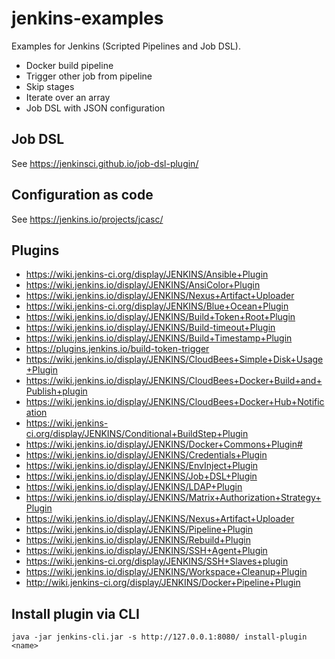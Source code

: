 # jenkins-examples

Examples for Jenkins (Scripted Pipelines and Job DSL).

- Docker build pipeline
- Trigger other job from pipeline
- Skip stages
- Iterate over an array 
- Job DSL with JSON configuration

## Job DSL

See https://jenkinsci.github.io/job-dsl-plugin/

## Configuration as code

See https://jenkins.io/projects/jcasc/

## Plugins

- https://wiki.jenkins-ci.org/display/JENKINS/Ansible+Plugin
- https://wiki.jenkins.io/display/JENKINS/AnsiColor+Plugin
- https://wiki.jenkins.io/display/JENKINS/Nexus+Artifact+Uploader
- https://wiki.jenkins-ci.org/display/JENKINS/Blue+Ocean+Plugin
- https://wiki.jenkins.io/display/JENKINS/Build+Token+Root+Plugin
- https://wiki.jenkins.io/display/JENKINS/Build-timeout+Plugin
- https://wiki.jenkins.io/display/JENKINS/Build+Timestamp+Plugin
- https://plugins.jenkins.io/build-token-trigger
- https://wiki.jenkins.io/display/JENKINS/CloudBees+Simple+Disk+Usage+Plugin
- https://wiki.jenkins.io/display/JENKINS/CloudBees+Docker+Build+and+Publish+plugin
- https://wiki.jenkins.io/display/JENKINS/CloudBees+Docker+Hub+Notification
- https://wiki.jenkins-ci.org/display/JENKINS/Conditional+BuildStep+Plugin
- https://wiki.jenkins.io/display/JENKINS/Docker+Commons+Plugin#
- https://wiki.jenkins.io/display/JENKINS/Credentials+Plugin
- https://wiki.jenkins.io/display/JENKINS/EnvInject+Plugin
- https://wiki.jenkins.io/display/JENKINS/Job+DSL+Plugin
- https://wiki.jenkins.io/display/JENKINS/LDAP+Plugin
- https://wiki.jenkins.io/display/JENKINS/Matrix+Authorization+Strategy+Plugin
- https://wiki.jenkins.io/display/JENKINS/Nexus+Artifact+Uploader
- https://wiki.jenkins.io/display/JENKINS/Pipeline+Plugin
- https://wiki.jenkins.io/display/JENKINS/Rebuild+Plugin
- https://wiki.jenkins.io/display/JENKINS/SSH+Agent+Plugin
- https://wiki.jenkins-ci.org/display/JENKINS/SSH+Slaves+plugin
- https://wiki.jenkins.io/display/JENKINS/Workspace+Cleanup+Plugin
- http://wiki.jenkins-ci.org/display/JENKINS/Docker+Pipeline+Plugin

## Install plugin via CLI

```
java -jar jenkins-cli.jar -s http://127.0.0.1:8080/ install-plugin <name>
```
